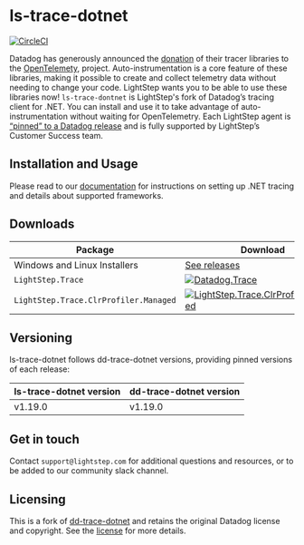 # ls-trace-dotnet

[![CircleCI](https://circleci.com/gh/lightstep/ls-trace-dotnet/tree/master.svg?style=svg)](https://circleci.com/gh/lightstep/ls-trace-dotnet/tree/master)

Datadog has generously announced the [donation](https://www.datadoghq.com/blog/opentelemetry-instrumentation) of their tracer libraries to the [OpenTelemety](https://opentelemetry.io/), project. Auto-instrumentation is a core feature of these libraries, making it possible to create and collect telemetry data without needing to change your code. LightStep wants you to be able to use these libraries now! `ls-trace-dontnet` is LightStep's fork of Datadog’s tracing client for .NET. You can install and use it to take advantage of auto-instrumentation without waiting for OpenTelemetry. Each LightStep agent is [“pinned” to a Datadog release](#versioning) and is fully supported by LightStep’s Customer Success team.

## Installation and Usage

Please read to our [documentation](https://docs.lightstep.com/docs/net-auto-instrumentation) for instructions on setting up .NET tracing and details about supported frameworks.

## Downloads

Package|Download
-|-
Windows and Linux Installers|[See releases](https://github.com/LightStep/ls-trace-dotnet/releases)
`LightStep.Trace`|[![Datadog.Trace](https://img.shields.io/nuget/vpre/LightStep.Trace.svg)](https://www.nuget.org/packages/LightStep.Trace)
`LightStep.Trace.ClrProfiler.Managed`|[![LightStep.Trace.ClrProfiler.Managed](https://img.shields.io/nuget/vpre/LightStep.Trace.ClrProfiler.Managed.svg)](https://www.nuget.org/packages/LightStep.Trace.ClrProfiler.Managed)

## Versioning

ls-trace-dotnet follows dd-trace-dotnet versions, providing pinned versions of each release:

| ls-trace-dotnet version | dd-trace-dotnet version |
|-------------------------|-------------------------|
| v1.19.0                 | v1.19.0                 |

## Get in touch

Contact `support@lightstep.com` for additional questions and resources, or to be added to our community slack channel.

## Licensing

This is a fork of [dd-trace-dotnet](https://github.com/DataDog/dd-trace-dotnet) and retains the original Datadog license and copyright. See the [license](https://github.com/lightstep/ls-trace-dotnet/blob/master/LICENSE) for more details.
